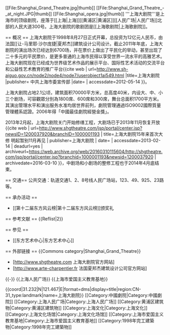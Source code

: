 [[File:Shanghai_Grand_Theatre.jpg|thumb]]
[[File:Shanghai_Grand_Theatre_-_at_night.JPG|thumb]]
[[File:Shanghai_opera.jpg|thumb]]
'''上海大剧院'''是上海市的顶级剧院，座落于[[上海|上海]][[黄浦区|黄浦区]][[人民广场|人民广场]]北部的人民大道300号。上海大剧院的歌剧团是[[上海歌剧院|上海歌剧院]]。

== 概况 ==
上海大剧院于1998年8月27日正式开幕，总投资为12亿元人民币，由法国[[让-马里耶·沙尔庞捷|夏邦杰]]建筑设计公司设计。截止2011年年底，上海大剧院的演出场次已经达到6700场，并在票价上做出了平民化的举动，甚至出现了二十多元的平民票价，是更多普通的上海市民得以享受世界一流水平的高雅艺术。上海大剧院现在已经成为世界级艺术作品的展示平台、国际性艺术活动的交流平台和公益性艺术教育的推广平台<ref>{{cite web  | url=http://www.sh-aiguo.gov.cn/node2/node4/node7/userobject1ai549.html |title=上海大剧院  |publisher= 中共上海市委宣传部 |date=  | accessdate=2012-05-14 }}</ref>。

上海大剧院占地2.1公顷，建筑面积70000平方米，总高度40米，内设大、中、小三个剧场，可容觀眾分別為1800席、600席和300席，舞台总面积1700平方米。其演出管理水平和演出服务水准均居世界前列，劇院管理通過ISO9002國際質量管理體系認證。2006年得「中國最佳劇院經營金獎」。

2013年2月起，上海大剧院关门开始修缮工程，大剧场已于2013年11月恢复开放<ref>{{cite web | url=http://www.shgtheatre.com/jsp/portal/center.jsp?newsID=1200037920&branchID=1000001193 | title=上海大剧院15年来首次大修 明起暂别11月再见 | publisher=上海大剧院 | date= | accessdate=2013-02-14 | deadurl=yes | archiveurl=https://web.archive.org/web/20160310115604/http://shgtheatre.com/jsp/portal/center.jsp?branchid=1000001193&newsid=1200037920 | archivedate=2016-03-10 }}</ref>，中剧场和小剧场的整修工程也于2014年4月底结束。

== 交通==
公共交通：轨道交通1、2、8号线人民广场站，123、49、925、23路等。

== 承办活动 ==
* [[第十二届东方风云榜|第十二届东方风云榜]]颁奖礼

== 参考文献 ==
{{Reflist|2}}

== 参见 ==
* [[东方艺术中心|东方艺术中心]]

== 外部链接 ==
{{Commons category|Shanghai_Grand_Theatre}}
* [http://www.shgtheatre.com 上海大剧院官方网站]
* [http://www.arte-charpentier.fr 法国夏邦杰建筑设计公司官方网站]

{{-}}
{{上海人民广场}}
{{上海市爱国主义教育基地}}

{{coord|31.232|N|121.467|E|format=dms|display=title|region:CN-31_type:landmark|name=上海大剧院}}
[[Category:中國劇院|Category:中國劇院]]
[[Category:上海人民广场|Category:上海人民广场]]
[[Category:黄浦区建筑物|Category:黄浦区建筑物]]
[[Category:上海文化|Category:上海文化]]
[[Category:上海文化场馆|Category:上海文化场馆]]
[[Category:上海市爱国主义教育基地|Category:上海市爱国主义教育基地]]
[[Category:1998年完工建築物|Category:1998年完工建築物]]